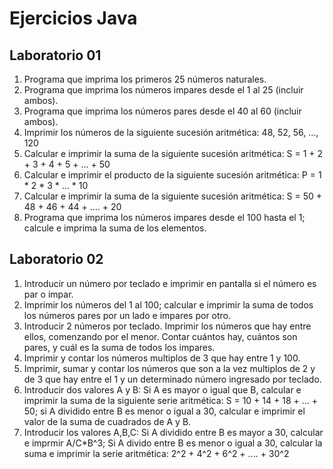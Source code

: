 # Ejercicios Java

## Laboratorio 01

1. Programa que imprima los primeros 25 números naturales.
2. Programa que imprima los números impares desde el 1 al 25 (incluir ambos).
3. Programa que imprima los números pares desde el 40 al 60 (incluir ambos).
4. Imprimir los números de la siguiente sucesión aritmética: 48, 52, 56, ..., 120
5. Calcular e imprimir la suma de la siguiente sucesión aritmética: S = 1 + 2 + 3 + 4 + 5 + ... + 50
6. Calcular e imprimir el producto de la siguiente sucesión aritmética: P = 1 * 2 * 3 * ... * 10
7. Calcular e imprimir la suma de la siguiente sucesión aritmética: S = 50 + 48 + 46 + 44 + .... + 20
8. Programa que imprima los números impares desde el 100 hasta el 1; calcule e imprima la suma de los elementos.

## Laboratorio 02

1. Introducir un número por teclado e imprimir en pantalla si el número es par o impar.
2. Imprimir los números del 1 al 100; calcular e imprimir la suma de todos los números pares por un lado e impares por otro.
3. Introducir 2 números por teclado. Imprimir los números que hay entre ellos, comenzando por el menor. Contar cuántos hay, cuántos son pares, y cuál es la suma de todos los impares.
4. Imprimir y contar los números multiplos de 3 que hay entre 1 y 100.
5. Imprimir, sumar y contar los números que son a la vez multiplos de 2 y de 3 que hay entre el 1 y un determinado número ingresado por teclado.
6. Introducir dos valores A y B: Si A es mayor o igual que B, calcular e imprimir la suma de la siguiente serie aritmética: S = 10 + 14 + 18 + ... + 50; si A dividido entre B es menor o igual a 30, calcular e imprimir el valor de la suma de cuadrados de A y B.
7. Introducir los valores A,B,C: Si A dividido entre B es mayor a 30, calcular e imprmir A/C*B^3; Si A divido entre B es menor o igual a 30, calcular la suma e imprimir la serie aritmética: 2^2 + 4^2 + 6^2 + .... + 30^2
